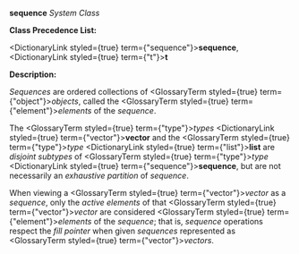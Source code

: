 **sequence** *System Class* 



**Class Precedence List:** 



<DictionaryLink styled={true} term={"sequence"}><b>sequence</b></DictionaryLink>, <DictionaryLink styled={true} term={"t"}><b>t</b></DictionaryLink> 



**Description:** 



*Sequences* are ordered collections of <GlossaryTerm styled={true} term={"object"}><i>objects</i></GlossaryTerm>, called the <GlossaryTerm styled={true} term={"element"}><i>elements</i></GlossaryTerm> of the *sequence*. 



The <GlossaryTerm styled={true} term={"type"}><i>types</i></GlossaryTerm> <DictionaryLink styled={true} term={"vector"}><b>vector</b></DictionaryLink> and the <GlossaryTerm styled={true} term={"type"}><i>type</i></GlossaryTerm> <DictionaryLink styled={true} term={"list"}><b>list</b></DictionaryLink> are *disjoint subtypes* of <GlossaryTerm styled={true} term={"type"}><i>type</i></GlossaryTerm> <DictionaryLink styled={true} term={"sequence"}><b>sequence</b></DictionaryLink>, but are not necessarily an *exhaustive partition* of *sequence*. 



When viewing a <GlossaryTerm styled={true} term={"vector"}><i>vector</i></GlossaryTerm> as a *sequence*, only the *active elements* of that <GlossaryTerm styled={true} term={"vector"}><i>vector</i></GlossaryTerm> are considered <GlossaryTerm styled={true} term={"element"}><i>elements</i></GlossaryTerm> of the *sequence*; that is, *sequence* operations respect the *fill pointer* when given *sequences* represented as <GlossaryTerm styled={true} term={"vector"}><i>vectors</i></GlossaryTerm>. 



